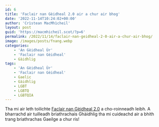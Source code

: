 ```yaml
---
id: 6
title: 'Faclair nan Gèidheal 2.0 air a chur air bhog'
date: '2022-11-14T10:24:02+00:00'
author: 'Crìstean MacMhìcheil'
layout: post
guid: 'https://macmhicheil.scot/?p=6'
permalink: /2022/11/14/faclair-nan-geidheal-2-0-air-a-chur-air-bhog/
image: /images/posts/fnang.webp
categories:
    - 'An Gèidheal Ùr'
    - 'Faclair nan Gèidheal'
    - Gàidhlig
tags:
    - 'An Gèidheal Ùr'
    - 'Faclair nan Gèidheal'
    - Gaelic
    - Gàidhlig
    - LGBT
    - LGBTQ
    - LGBTQIA
---
```


Tha mi air leth toilichte [Faclair nan Gèidheal 2.0](http://faclair.lgbt/) a cho-roinneadh leibh. A bharrachd air tuilleadh briathrachais Ghàidhlig tha mi cuideachd air a bhith trang briathrachas Gaeilge a chur ris!
